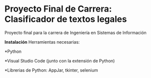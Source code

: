 # Proyecto Final de Carrera: Clasificador de textos legales
Proyecto final para la carrera de Ingeniería en Sistemas de Información

**Instalación**
Herramientas necesarias:

*Python

*Visual Studio Code (junto con la extensión de Python)

*Librerias de Python: AppJar, tkinter, selenium
